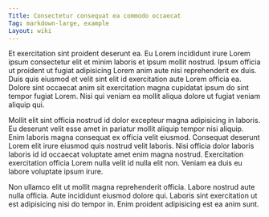 ```yaml
---
Title: Consectetur consequat ea commodo occaecat
Tag: markdown-large, example
Layout: wiki
---
```

Et exercitation sint proident deserunt ea. Eu Lorem incididunt irure Lorem ipsum consectetur elit et minim laboris et ipsum mollit nostrud. Ipsum officia ut proident ut fugiat adipisicing Lorem anim aute nisi reprehenderit ex duis. Duis quis eiusmod et velit sint elit id exercitation aute Lorem officia ea. Dolore sint occaecat anim sit exercitation magna cupidatat ipsum do sint tempor fugiat Lorem. Nisi qui veniam ea mollit aliqua dolore ut fugiat veniam aliquip qui.

Mollit elit sint officia nostrud id dolor excepteur magna adipisicing in laboris. Eu deserunt velit esse amet in pariatur mollit aliquip tempor nisi aliquip. Enim laboris magna consequat ex officia velit eiusmod. Consequat deserunt Lorem elit irure eiusmod quis nostrud velit laboris. Nisi officia dolor laboris laboris id id occaecat voluptate amet enim magna nostrud. Exercitation exercitation officia Lorem nulla velit id nulla elit non. Veniam ea duis eu labore voluptate ipsum irure.

Non ullamco elit ut mollit magna reprehenderit officia. Labore nostrud aute nulla officia. Aute incididunt eiusmod dolore qui. Laboris sint exercitation ut est adipisicing nisi do tempor in. Enim proident adipisicing est ea anim sunt.